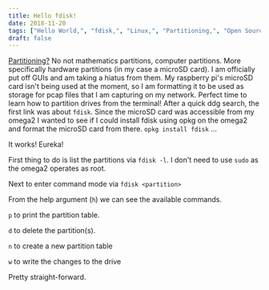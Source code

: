 ```yaml
---
title: Hello fdisk!
date: 2018-11-20
tags: ["Hello World,", "fdisk,", "Linux,", "Partitioning,", "Open Source"]
draft: false
---
```

[Partitioning?](https://en.wikipedia.org/wiki/Partition) No not mathematics partitions, computer partitions. More specifically hardware partitions (in my case a microSD card). I am officially put off GUIs and am taking a hiatus from them. My raspberry pi's microSD card isn't being used at the moment, so I am formatting it to be used as storage for pcap files that I am capturing on my network. Perfect time to learn how to partition drives from the terminal! After a quick ddg search, the first link was about `fdisk`. Since the microSD card was accessible from my omega2 I wanted to see if I could install fdisk using opkg on the omega2 and format the microSD card from there. `opkg install fdisk` ...

It works! Eureka!

First thing to do is list the partitions via `fdisk -l`. I don't need to use `sudo` as the omega2 operates as root.

Next to enter command mode via `fdisk <partition>`

From the help argument (`h`) we can see the available commands. 

`p` to print the partition table.

`d` to delete the partition(s).

`n` to create a new partition table

`w` to write the changes to the drive

Pretty straight-forward. 
